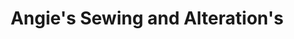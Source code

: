 ---
title: "Angie's Sewing and Alteration's"
url: /hampton/angies-sewing-and-alterations/
shop: Schneiderei
---